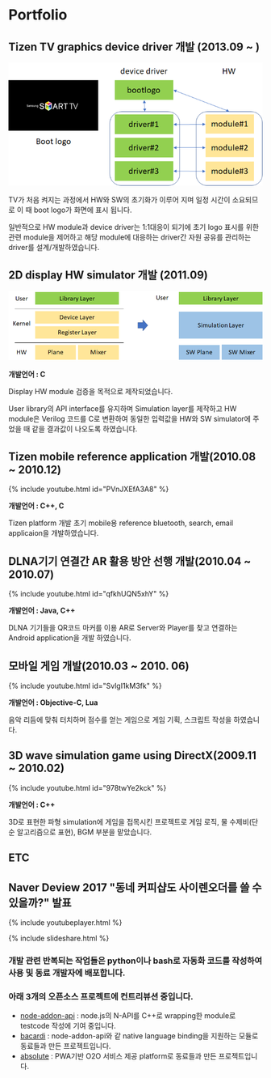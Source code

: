 # Portfolio


## Tizen TV graphics device driver 개발 (2013.09 ~ )
![](/image/bootlogo_driver.png)

TV가 처음 켜지는 과정에서 HW와 SW의 초기화가 이루어 지며 일정 시간이 소요되므로 이 때 boot logo가 화면에 표시 됩니다.

일반적으로 HW module과 device driver는 1:1대응이 되기에 초기 logo 표시를 위한 관련 module을 제어하고 해당 module에 대응하는 driver간 자원 공유를 관리하는 driver를 설계/개발하였습니다.


## 2D display HW simulator 개발 (2011.09)
![](/image/2D_simulator.png)

**개발언어 : C**

Display HW module 검증을 목적으로 제작되었습니다.


User library의 API interface를 유지하며 Simulation layer를 제작하고
HW module은 Verilog 코드를 C로 변환하여 동일한 입력값을 HW와 SW simulator에 주었을 때 같을 결과값이 나오도록 하였습니다.


## Tizen mobile reference application 개발(2010.08 ~ 2010.12)
{% include youtube.html id="PVnJXEfA3A8" %}  

**개발언어 : C++, C**

Tizen platform 개발 초기 mobile용 reference
bluetooth, search, email applicaion을 개발하였습니다.


## DLNA기기 연결간 AR 활용 방안 선행 개발(2010.04 ~ 2010.07)
{% include youtube.html id="qfkhUQN5xhY" %}  

**개발언어 : Java, C++**

DLNA 기기들을 QR코드 마커를 이용 AR로 Server와 Player를 찾고 연결하는
Android application을 개발 하였습니다.

## 모바일 게임 개발(2010.03 ~ 2010. 06)
{% include youtube.html id="SvlgI1kM3fk" %}  

**개발언어 : Objective-C, Lua**

음악 리듬에 맞춰 터치하며 점수를 얻는 게임으로
게임 기획, 스크립트 작성을 하였습니다.


## 3D wave simulation game using DirectX(2009.11 ~ 2010.02)
{% include youtube.html id="978twYe2kck" %}  

**개발언어 : C++**

3D로 표현한 파형 simulation에 게임을 접목시킨 프로젝트로
게임 로직, 물 수제비(단순 알고리즘으로 표현), BGM 부분을 맡았습니다.


## ETC

## Naver Deview 2017 "동네 커피샵도 사이렌오더를 쓸 수 있을까?" 발표
{% include youtubeplayer.html %}

{% include slideshare.html %}

### 개발 관련 반복되는 작업들은 python이나 bash로 자동화 코드를 작성하여 사용 및 동료 개발자에 배포합니다.
### 아래 3개의 오픈소스 프로젝트에 컨트리뷰션 중입니다.
* [node-addon-api](https://github.com/nodejs/node-addon-api) : node.js의 N-API를 C++로 wrapping한 module로 testcode 작성에 기여 중입니다.
* [bacardi](https://github.com/lunchclass/bacardi) : node-addon-api와 같 native language binding을 지원하는 모듈로 동료들과 만든 프로젝트입니다.
* [absolute](https://github.com/lunchclass/absolute) : PWA기반 O2O 서비스 제공 platform로 동료들과 만든 프로젝트입니다.
